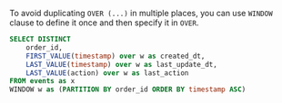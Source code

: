 To avoid duplicating `OVER (...)` in multiple places, you can use `WINDOW` clause to define it once and then specify it in `OVER`.

```sql
SELECT DISTINCT
    order_id,
    FIRST_VALUE(timestamp) over w as created_dt,
    LAST_VALUE(timestamp) over w as last_update_dt,
    LAST_VALUE(action) over w as last_action
FROM events as x
WINDOW w as (PARTITION BY order_id ORDER BY timestamp ASC)
```

